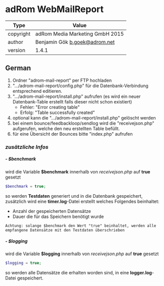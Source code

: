 ﻿# adRom WebMailReport

Type | Value
------------ | -------------
copyright | adRom Media Marketing GmbH 2015
author | Benjamin Gök <b.goek@adrom.net>
version | 1.4.1

## German
 
1. Ordner "adrom-mail-report" per FTP hochladen
2. ".../adrom-mail-report/config.php" für die Datenbank-Verbindung entsprechend editieren.
3. ".../adrom-mail-report/install.php" aufrufen (es wird ein neuer Datenbank-Table erstellt falls dieser nicht schon existiert)
	* Fehler: "Error creating table"
	* Erfolg: "Table successfully created"
4. optional kann die ".../adrom-mail-report/install.php" gelöscht werden
5. bei einem bounce/feedbackloop/sendlog wird die "receivejson.php" aufgerufen, welche den neu erstellten Table befüllt.
6. für eine Übersicht der Bounces bitte "index.php" aufrufen

### *zusätzliche Infos*
##### - $benchmark
wird die Variable **$benchmark** innerhalb von *receivejson.php* auf **true** gesetzt

```php
$benchmark = true;
```
so werden **Testdaten** generiert und in die Datenbank gespeichert, zusätzlich wird eine **timer.log**-Datei erstellt welches Folgendes beinhaltet: 
* Anzahl der gespeicherten Datensätze
* Dauer die für das Speichern benötigt wurde

`Achtung: solange $benchmark den Wert "true" beinhaltet, werden alle empfangene Datensätze mit den Testdaten überschrieben`

##### - $logging
wird die Variable **$logging** innerhalb von *receivejson.php* auf **true** gesetzt

```php
$logging = true;
```
so werden alle Datensätze die erhalten worden sind, in eine **logger.log**-Datei gespeichert.

